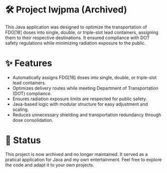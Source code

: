 # 🛠️ Project lwjpma (Archived)
This Java application was designed to optimize the transportation of FDG[18] doses into single, double, or triple-slot lead containers, assigning them to their respective destinations. It ensured compliance with DOT safety regulations while minimizing radiation exposure to the public.

# ✨ Features
- Automatically assigns FDG[18] doses into single, double, or triple-slot lead containers.
- Optimizes delivery routes while meeting Department of Transportation (DOT) compliance.
- Ensures radiation exposure limits are respected for public safety.
- Java-based logic with modular structure for easy adjustment and scaling.
- Reduces unnecessary shielding and transportation redundancy through dose consolidation.

# 🚧 Status
This project is now archived and no longer maintained. It served as a pratical application for Java and my own entertainment. Feel free to explore the code and adapt it to your own projects.
